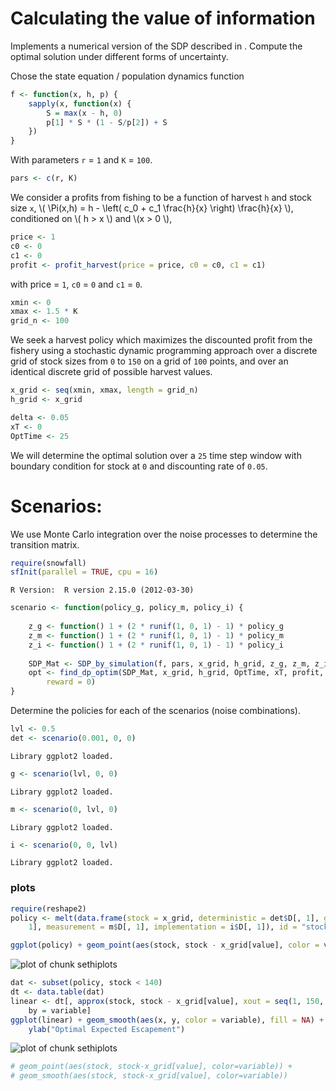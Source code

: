 






# Calculating the value of information

 Implements a numerical version of the SDP described in .
 Compute the optimal solution under different forms of uncertainty.   




Chose the state equation / population dynamics function


```r
f <- function(x, h, p) {
    sapply(x, function(x) {
        S = max(x - h, 0)
        p[1] * S * (1 - S/p[2]) + S
    })
}
```


With parameters `r` = `1` and `K` = `100`.


```r
pars <- c(r, K)
```


We consider a profits from fishing to be a function of harvest `h` and stock size `x`,  \\( \Pi(x,h) = h - \left( c_0  + c_1 \frac{h}{x} \right) \frac{h}{x} \\), conditioned on \\( h > x \\) and \\(x > 0 \\),


```r
price <- 1
c0 <- 0
c1 <- 0
profit <- profit_harvest(price = price, c0 = c0, c1 = c1)
```


with price = `1`, `c0` = `0` and `c1` = `0`. 



```r
xmin <- 0
xmax <- 1.5 * K
grid_n <- 100
```


We seek a harvest policy which maximizes the discounted profit from the fishery using a stochastic dynamic programming approach over a discrete grid of stock sizes from `0` to `150` on a grid of `100` points, and over an identical discrete grid of possible harvest values.  



```r
x_grid <- seq(xmin, xmax, length = grid_n)
h_grid <- x_grid
```




```r
delta <- 0.05
xT <- 0
OptTime <- 25
```


We will determine the optimal solution over a `25` time step window with boundary condition for stock at `0` and discounting rate of `0.05`.  

# Scenarios: 

We use Monte Carlo integration over the noise processes to determine the transition matrix.  


```r
require(snowfall)
sfInit(parallel = TRUE, cpu = 16)
```

```
R Version:  R version 2.15.0 (2012-03-30) 

```




```r
scenario <- function(policy_g, policy_m, policy_i) {
    
    z_g <- function() 1 + (2 * runif(1, 0, 1) - 1) * policy_g
    z_m <- function() 1 + (2 * runif(1, 0, 1) - 1) * policy_m
    z_i <- function() 1 + (2 * runif(1, 0, 1) - 1) * policy_i
    
    SDP_Mat <- SDP_by_simulation(f, pars, x_grid, h_grid, z_g, z_m, z_i, reps = 1e+05)
    opt <- find_dp_optim(SDP_Mat, x_grid, h_grid, OptTime, xT, profit, delta, 
        reward = 0)
}
```


Determine the policies for each of the scenarios (noise combinations).


```r
lvl <- 0.5
det <- scenario(0.001, 0, 0)
```

```
Library ggplot2 loaded.
```

```r
g <- scenario(lvl, 0, 0)
```

```
Library ggplot2 loaded.
```

```r
m <- scenario(0, lvl, 0)
```

```
Library ggplot2 loaded.
```

```r
i <- scenario(0, 0, lvl)
```

```
Library ggplot2 loaded.
```


### plots




```r
require(reshape2)
policy <- melt(data.frame(stock = x_grid, deterministic = det$D[, 1], growth = g$D[, 
    1], measurement = m$D[, 1], implementation = i$D[, 1]), id = "stock")

ggplot(policy) + geom_point(aes(stock, stock - x_grid[value], color = variable))
```

![plot of chunk sethiplots](http://farm9.staticflickr.com/8441/7923418836_1e76f50676_o.png) 

```r
dat <- subset(policy, stock < 140)
dt <- data.table(dat)
linear <- dt[, approx(stock, stock - x_grid[value], xout = seq(1, 150, length = 15)), 
    by = variable]
ggplot(linear) + geom_smooth(aes(x, y, color = variable), fill = NA) + xlab("Measured Stock") + 
    ylab("Optimal Expected Escapement")
```

![plot of chunk sethiplots](http://farm9.staticflickr.com/8446/7923419128_ab6d7495f8_o.png) 

```r
# geom_point(aes(stock, stock-x_grid[value], color=variable)) +
# geom_smooth(aes(stock, stock-x_grid[value], color=variable))
```


